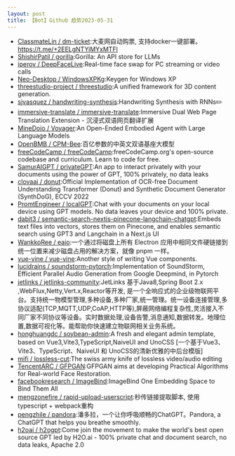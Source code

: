 ```yaml
---
layout: post
title: 【Bot】Github 趋势2023-05-31
---
```


* [ClassmateLin / dm-ticket](https://github.com/ClassmateLin/dm-ticket):大麦网自动购票, 支持docker一键部署。https://t.me/+2EELgNTYiMYxMTFl
* [ShishirPatil / gorilla](https://github.com/ShishirPatil/gorilla):Gorilla: An API store for LLMs
* [iperov / DeepFaceLive](https://github.com/iperov/DeepFaceLive):Real-time face swap for PC streaming or video calls
* [Neo-Desktop / WindowsXPKg](https://github.com/Neo-Desktop/WindowsXPKg):Keygen for Windows XP
* [threestudio-project / threestudio](https://github.com/threestudio-project/threestudio):A unified framework for 3D content generation.
* [sjvasquez / handwriting-synthesis](https://github.com/sjvasquez/handwriting-synthesis):Handwriting Synthesis with RNNs✏️
* [immersive-translate / immersive-translate](https://github.com/immersive-translate/immersive-translate):Immersive Dual Web Page Translation Extension - 沉浸式双语网页翻译扩展
* [MineDojo / Voyager](https://github.com/MineDojo/Voyager):An Open-Ended Embodied Agent with Large Language Models
* [OpenBMB / CPM-Bee](https://github.com/OpenBMB/CPM-Bee):百亿参数的中英文双语基座大模型
* [freeCodeCamp / freeCodeCamp](https://github.com/freeCodeCamp/freeCodeCamp):freeCodeCamp.org's open-source codebase and curriculum. Learn to code for free.
* [SamurAIGPT / privateGPT](https://github.com/SamurAIGPT/privateGPT):An app to interact privately with your documents using the power of GPT, 100% privately, no data leaks
* [clovaai / donut](https://github.com/clovaai/donut):Official Implementation of OCR-free Document Understanding Transformer (Donut) and Synthetic Document Generator (SynthDoG), ECCV 2022
* [PromtEngineer / localGPT](https://github.com/PromtEngineer/localGPT):Chat with your documents on your local device using GPT models. No data leaves your device and 100% private.
* [dabit3 / semantic-search-nextjs-pinecone-langchain-chatgpt](https://github.com/dabit3/semantic-search-nextjs-pinecone-langchain-chatgpt):Embeds text files into vectors, stores them on Pinecone, and enables semantic search using GPT3 and Langchain in a Next.js UI
* [WankkoRee / eaio](https://github.com/WankkoRee/eaio):一个通过将磁盘上所有 Electron 应用中相同文件硬链接到统一位置来减少磁盘占用的解决方案，就像 pnpm 一样。
* [vue-vine / vue-vine](https://github.com/vue-vine/vue-vine):Another style of writing Vue components.
* [lucidrains / soundstorm-pytorch](https://github.com/lucidrains/soundstorm-pytorch):Implementation of SoundStorm, Efficient Parallel Audio Generation from Google Deepmind, in Pytorch
* [jetlinks / jetlinks-community](https://github.com/jetlinks/jetlinks-community):JetLinks 基于Java8,Spring Boot 2.x ,WebFlux,Netty,Vert.x,Reactor等开发, 是一个全响应式的企业级物联网平台。支持统一物模型管理,多种设备,多种厂家,统一管理。统一设备连接管理,多协议适配(TCP,MQTT,UDP,CoAP,HTTP等),屏蔽网络编程复杂性,灵活接入不同厂家不同协议等设备。实时数据处理,设备告警,消息通知,数据转发。地理位置,数据可视化等。能帮助你快速建立物联网相关业务系统。
* [honghuangdc / soybean-admin](https://github.com/honghuangdc/soybean-admin):A fresh and elegant admin template, based on Vue3,Vite3,TypeScript,NaiveUI and UnoCSS [一个基于Vue3、Vite3、TypeScript、NaiveUI 和 UnoCSS的清新优雅的中后台模版]
* [mifi / lossless-cut](https://github.com/mifi/lossless-cut):The swiss army knife of lossless video/audio editing
* [TencentARC / GFPGAN](https://github.com/TencentARC/GFPGAN):GFPGAN aims at developing Practical Algorithms for Real-world Face Restoration.
* [facebookresearch / ImageBind](https://github.com/facebookresearch/ImageBind):ImageBind One Embedding Space to Bind Them All
* [mengzonefire / rapid-upload-userscript](https://github.com/mengzonefire/rapid-upload-userscript):秒传链接提取脚本, 使用typescript + webpack重构
* [pengzhile / pandora](https://github.com/pengzhile/pandora):潘多拉，一个让你呼吸顺畅的ChatGPT。Pandora, a ChatGPT that helps you breathe smoothly.
* [h2oai / h2ogpt](https://github.com/h2oai/h2ogpt):Come join the movement to make the world's best open source GPT led by H2O.ai - 100% private chat and document search, no data leaks, Apache 2.0
